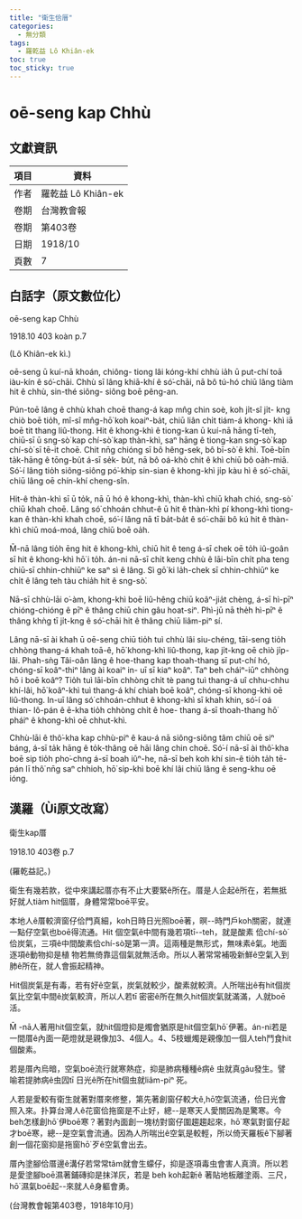 ```yaml
---
title: "衛生佮厝"
categories:
  - 無分類
tags:
  - 羅乾益 Lô Khiân-ek
toc: true
toc_sticky: true
---
```


# oē-seng kap Chhù

## 文獻資訊

| 項目 | 資料 |
|---|---|
| 作者 | 羅乾益 Lô Khiân-ek |
| 卷期 | 台灣教會報 |
| 卷期 | 第403卷 |
| 日期 | 1918/10 |
| 頁數 | 7 |

## 白話字（原文數位化）

oē-seng kap Chhù

1918.10 403 koàn p.7

(Lô Khiân-ek kì.)

oē-seng ū kuí-nā khoán, chiông- tiong lâi kóng-khí chhù ia̍h ū put-chí toā iàu-kín ê só͘-chāi. Chhù sī lâng khiā-khí ê só͘-chāi, nā bô tú-hó chiū lâng tiàm hit ê chhù, sin-thé siông- siông boē pêng-an.

Pún-toē lâng ê chhù khah choē thang-á kap mn̂g chin soè, koh ji̍t-sî ji̍t- kng chiò boē tio̍h, mî-sî mn̂g-hō͘ koh koaiⁿ-ba̍t, chiū liân chi̍t tiám-á khong- khì iā boē tit thang liû-thong. Hit ê khong-khì ê tiong-kan ū kuí-nā hāng tī-teh, chiū-sī ū sng-sò͘ kap chí-sò͘ kap thàn-khì, saⁿ hāng ê tiong-kan sng-sò͘ kap chí-sò͘ sī tē-it choē. Chit nn̄g chióng sī bô hêng-sek, bô bī-sò͘ ê khì. Toē-bīn ta̍k-hāng ê tōng-bu̍t á-sī se̍k- bu̍t, nā bô oá-khò chit ê khì chiū bô oa̍h-miā. Só͘-í lâng tio̍h siông-siông pó͘-khip sin-sian ê khong-khì ji̍p kàu hì ê só͘-chāi, chiū lâng oē chín-khí cheng-sîn.

Hit-ê thàn-khì sī ū to̍k, nā ū hó ê khong-khì, thàn-khì chiū khah chió, sng-sò͘ chiū khah choē. Lâng só͘ chhoán chhut-ê ū hit ê thàn-khì pí khong-khì tiong-kan ê thàn-khì khah choē, só͘-í lâng nā tī ba̍t-ba̍t ê só͘-chāi bô kú hit ê thàn-khì chiū moá-moá, lâng chiū boē oa̍h.

M̄-nā lâng tio̍h ēng hit ê khong-khì, chiū hit ê teng á-sī chek oē to̍h iû-goân sī hit ê khong-khì hō͘ i to̍h. án-ni nā-sī chi̍t keng chhù ê lāi-bīn chi̍t pha teng chiū-sī chhin-chhiūⁿ ke saⁿ sì ê lâng. Sì gō͘ ki la̍h-chek sī chhin-chhiūⁿ ke chi̍t ê lâng teh tàu chia̍h hit ê sng-sò͘.

Nā-sī chhù-lāi o͘-àm, khong-khì boē liû-hêng chiū koâⁿ-jia̍t chèng, á-sī hì-pīⁿ chióng-chióng ê pīⁿ ê thâng chiū chin gâu hoat-siⁿ. Phì-jū nā the̍h hì-pīⁿ ê thâng khǹg tī ji̍t-kng ê só͘-chāi hit ê thâng chiū liâm-piⁿ sí.

Lâng nā-sī ài khah ū oē-seng chiū tio̍h tuì chhù lâi siu-chéng, tāi-seng tio̍h chhòng thang-á khah toā-ê, hō͘ khong-khì liû-thong, kap ji̍t-kng oē chiò ji̍p-lâi. Phah-sǹg Tâi-oân lâng ê hoe-thang kap thoah-thang sī put-chí hó, chóng-sī koâⁿ-thiⁿ lâng ài koaiⁿ in- uī sī kiaⁿ koâⁿ. Taⁿ beh cháiⁿ-iūⁿ chhòng hō i boē koâⁿ? Tio̍h tuì lāi-bīn chhòng chi̍t tè pang tuì thang-á uî chhu-chhu khí-lâi, hō͘ koâⁿ-khì tuì thang-á khí chiah boē koâⁿ, chóng-sī khong-khì oē liû-thong. In-uī lâng só͘ chhoán-chhut ê khong-khì sī khah khin, só͘-í oá thian- lô-pán ê ē-kha tio̍h chhòng chi̍t ê hoe- thang á-sī thoah-thang hō͘ pháiⁿ ê khong-khì oē chhut-khì.

Chhù-lāi ê thô͘-kha kap chhù-piⁿ ê kau-á nā siông-siông tâm chiū oē siⁿ báng, á-sī ta̍k hāng ê to̍k-thâng oē hāi lâng chin choē. Só͘-í nā-sī ài thô͘-kha boē sip tio̍h pho͘-chng á-sī boah iûⁿ-he, nā-sī beh koh khí sin-ê tio̍h ta̍h tē-pán lī thô͘ nn̄g saⁿ chhioh, hō͘ sip-khì boē khí lâi chiū lâng ê seng-khu oē ióng.

## 漢羅（Ùi原文改寫）

衛生kap厝

1918.10 403卷 p.7

(羅乾益記。)

衛生有幾若款，從中來講起厝亦有不止大要緊ê所在。厝是人企起ê所在，若無抵好就人tiàm hit個厝，身體常常boē平安。

本地人ê厝較濟窗仔佮門真細，koh日時日光照boē著，暝--時門戶koh關密，就連一點仔空氣也boē得流通。Hit 個空氣ê中間有幾若項tī--teh，就是酸素 佮chí-sò͘ 佮炭氣，三項ê中間酸素佮chí-sò͘是第一濟。這兩種是無形式，無味素ê氣。地面逐項ê動物抑是植 物若無倚靠這個氣就無活命。所以人著常常補吸新鮮ê空氣入到肺ê所在，就人會振起精神。

Hit個炭氣是有毒，若有好ê空氣，炭氣就較少，酸素就較濟。人所喘出ê有hit個炭氣比空氣中間ê炭氣較濟，所以人若tī 密密ê所在無久hit個炭氣就滿滿，人就boē活。

M̄ -nā人著用hit個空氣，就hit個燈抑是燭會猶原是hit個空氣hō͘ 伊著。án-ni若是一間厝ê內面一葩燈就是親像加3、4個人。4、5枝蠟燭是親像加一個人teh鬥食hit個酸素。

若是厝內烏暗，空氣boē流行就寒熱症，抑是肺病種種ê病ê 虫就真gâu發生。譬喻若提肺病ê虫囥tī 日光ê所在hit個虫就liâm-piⁿ 死。

人若是愛較有衛生就著對厝來修整，第先著創窗仔較大ê,hō͘空氣流通，佮日光會照入來。扑算台灣人ê花窗佮拖窗是不止好，總--是寒天人愛關因為是驚寒。今beh怎樣創hō͘ 伊boē寒？著對內面創一塊枋對窗仔圍趨趨起來，hō͘ 寒氣對窗仔起才boē寒，總--是空氣會流通。因為人所喘出ê空氣是較輕，所以倚天羅板ê下腳著創一個花窗抑是拖窗hō͘ 歹ê空氣會出去。

厝內塗腳佮厝邊ê溝仔若常常tâm就會生蠓仔，抑是逐項毒虫會害人真濟。所以若是愛塗腳boē濕著鋪磚抑是抹洋灰，若是 beh koh起新ê 著貼地板離塗兩、三尺，hō͘ 濕氣boē起--來就人ê身軀會勇。

(台灣教會報第403卷，1918年10月)
